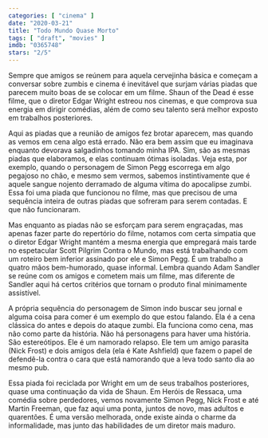 ```yaml
---
categories: [ "cinema" ]
date: "2020-03-21"
title: "Todo Mundo Quase Morto"
tags: [ "draft", "movies" ]
imdb: "0365748"
stars: "2/5"
---
```

Sempre que amigos se reúnem para aquela cervejinha básica e começam a conversar sobre zumbis e cinema é inevitável que surjam várias piadas que parecem muito boas de se colocar em um filme. Shaun of the Dead é esse filme, que o diretor Edgar Wright estreou nos cinemas, e que comprova sua energia em dirigir comédias, além de como seu talento será melhor exposto em trabalhos posteriores.

Aqui as piadas que a reunião de amigos fez brotar aparecem, mas quando as vemos em cena algo está errado. Não era bem assim que eu imaginava enquanto devorava salgadinhos tomando minha IPA. Sim, são as mesmas piadas que elaboramos, e elas continuam ótimas isoladas. Veja esta, por exemplo, quando o personagem de Simon Pegg escorrega em algo pegajoso no chão, e mesmo sem vermos, sabemos instintivamente que é aquele sangue nojento derramado de alguma vítima do apocalipse zumbi. Essa foi uma piada que funcionou no filme, mas que precisou de uma sequência inteira de outras piadas que sofreram para serem contadas. E que não funcionaram.

Mas enquanto as piadas não se esforçam para serem engraçadas, mas apenas fazer parte do repertório do filme, notamos com certa simpatia que o diretor Edgar Wright mantém a mesma energia que empregará mais tarde no espetacular Scott Pilgrim Contra o Mundo, mas está trabalhando com um roteiro bem inferior assinado por ele e Simon Pegg. É um trabalho a quatro mãos bem-humorado, quase informal. Lembra quando Adam Sandler se reúne com os amigos e cometem mais um filme, mas diferente de Sandler aqui há certos critérios que tornam o produto final minimamente assistível.

A própria sequência do personagem de Simon indo buscar seu jornal e alguma coisa para comer é um exemplo do que estou falando. Ela é a cena clássica do antes e depois do ataque zumbi. Ela funciona como cena, mas não como parte da história. Não há personagens para haver uma história. São estereótipos. Ele é um namorado relapso. Ele tem um amigo parasita (Nick Frost) e dois amigos dela (ela é Kate Ashfield) que fazem o papel de defendê-la contra o cara que está namorando que a leva todo santo dia ao mesmo pub.

Essa piada foi reciclada por Wright em um de seus trabalhos posteriores, quase uma continuação da vida de Shaun. Em Heróis de Ressaca, uma comédia sobre perdedores, vemos novamente Simon Pegg, Nick Frost e até Martin Freeman, que faz aqui uma ponta, juntos de novo, mas adultos e quarentões. É uma versão melhorada, onde existe ainda o charme da informalidade, mas junto das habilidades de um diretor mais maduro.
